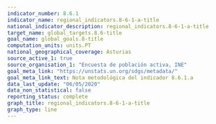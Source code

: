 ```yaml
---
indicator_number: 8.6.1
indicator_name: regional_indicators.8-6-1-a-title
national_indicator_description: regional_indicators.8-6-1-a-title
target_name: global_targets.8.6-title
goal_name: global_goals.8-title
computation_units: units.PT
national_geographical_coverage: Asturias
source_active_1: true
source_organisation_1: "Encuesta de población activa, INE"
goal_meta_link: "https://unstats.un.org/sdgs/metadata/"
goal_meta_link_text: Nota metodológica del indicador 8.6.1.a
data_last_update: "06/05/2020"
data_non_statistical: false
reporting_status: complete
graph_title: regional_indicators.8-6-1-a-title
graph_type: line
---
```

